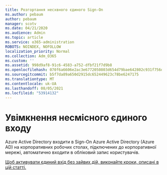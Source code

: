 ```yaml
---
title: Розгортання несхвного єдиного Sign-On
ms.author: pebaum
author: pebaum
manager: scotv
ms.date: 04/21/2020
ms.audience: Admin
ms.topic: article
ms.service: o365-administration
ROBOTS: NOINDEX, NOFOLLOW
localization_priority: Normal
ms.collection: Adm_O365
ms.custom: ''
ms.assetid: 998d9af8-91c6-4583-a752-dfbf21f7d9b8
ms.openlocfilehash: 070f6a6606e2ac3e6772050803d654d79bae642802c931f756d1c1ac3421f34d
ms.sourcegitcommit: b5f7da89a650d2915dc652449623c78be6247175
ms.translationtype: MT
ms.contentlocale: uk-UA
ms.lasthandoff: 08/05/2021
ms.locfileid: "53914132"
---
```

# <a name="enable-seamless-sso"></a>Увімкнення несмісного єдиного входу

Azure Active Directory входити в Sign-On Azure Active Directory (Azure AD) на корпоративних робочих столах, підключених до корпоративної мережі, автоматично входити в обліковий запис користувачів.
  
[Щоб активувати єдиний вхід без зайвих дій, виконайте кроки, описані в цій статті.](https://docs.microsoft.com/azure/active-directory/connect/active-directory-aadconnect-sso-quick-start)
  

